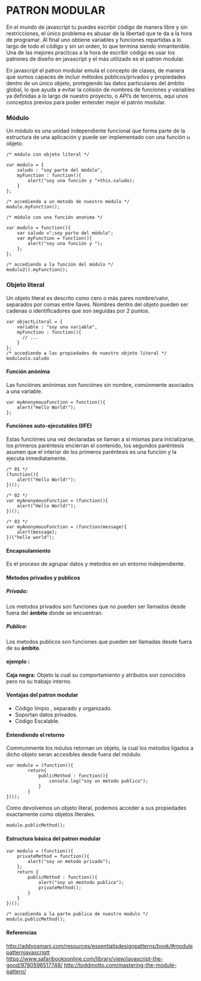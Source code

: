 PATRON MODULAR
===================
En el mundo de javascript tu puedes escribir código de manera libre y sin restricciones, el único problema es abusar
de la libertad que te da a la hora de programar. Al final uno obtiene variables y funciones repartidas a lo largo de
todo el código y sin un orden, lo que termina siendo inmantenible. Una de las mejores practicas a la hora de escribir
código es usar los patrones de diseño en javascript y el más utilizado es el patron modular.

En javascript el patron modular emula el concepto de clases, de manera que somos capaces de incluir métodos
públicos/privados y propiedades dentro de un único objeto, protegiendo las datos particulares del ámbito global,
lo que ayuda a evitar la colisión de nombres de funciones y variables ya definidas a lo largo de nuestro proyecto, o
API’s de terceros, aqui unos conceptos previos para poder entender mejor el patrón modular.

### Módulo
Un módulo es una unidad independiente funcional que forma parte de la estructura de una aplicación y puede ser
implementado con una función u objeto.
```
/* módulo con objeto literal */

var modulo = {
	saludo : "soy parte del módulo",
	myFunction : function(){
		alert("soy una función y "+this.saludo);
	}
};

/* accediendo a un metodo de nuestro módulo */
modulo.myFunction();

/* módulo con una función anonima */

var modulo = function(){
    var saludo =";soy parte del módulo";
    var myFunction = function(){
        alert("soy una función y ");
    };
};

/* accediendo a la función del módulo */
modulo2().myFunction();
```
### Objeto literal
Un objeto literal es descrito como cero o más pares nombre/valor, separados por comas entre llaves.
Nombres dentro del objeto pueden ser cadenas o identificadores que son seguidas por 2 puntos.
```
var objectLiteral = {
    variable : "soy una variable",
    myFunction : function(){
      // ...
    }
};
/* accediendo a las propiedades de nuestro objeto literal */
moduloulo.saludo
```
#### Función anónima
Las funciónes anónimas son funciónes sin nombre, comúnmente asociados a una variable.
```
var myAnonymousFunction = function(){
	alert("Hello World!");
};
```
#### Funciónes auto-ejecutables (IIFE)
Estas funciónes una vez declaradas se llaman a sí mismas para inicializarse, los primeros paréntesis encierran
el contenido, los segundos paréntesis asumen que el interior de los primeros paréntesis es una función y la ejecuta
inmediatamente.
```
/* 01 */
(function(){
	alert("Hello World!");
})();

/* 02 */
var myAnonymousFunction = (function(){
	alert("Hello World!");
})();

/* 03 */
var myAnonymousFunction = (function(message){
	alert(message);
})("hello world");
```
#### Encapsulamiento
Es el proceso de agrupar datos y metodos en un entorno independiente.

#### Metodos privados y publicos
##### Privado:
Los metodos privados son funciones que no pueden ser llamados desde fuera del **ámbito** donde
se encuentran.

##### Publico:
Los metodos publicos son funciones que pueden ser llamadas desde fuera de su **ámbito**.

#### ejemplo :
**Caja negra:** Objeto la cual su comportamiento y atributos son conocidos pero
no su trabajo interno.

#### Ventajas del patron modular
- Código limpio , separado y organizado.
- Soportan datos privados.
- Código Escalable.

#### Entendiendo el retorno
Communmente los móulos retornan un objeto, la cual los metodos ligados a dicho objeto seran
accesibles desde fuera del módulo.
```
var module = (function(){
		return{
			publicMethod : function(){
				console.log("soy un metodo publico");
			}
		}
})();
```
Como devolvemos un objeto literal, podemos acceder a sus propiedades exactamente como objetos literales.
```
module.publicMethod();
```
#### Estructura básica del patron modular
```
var modulo = (function(){
	privateMethod = function(){
		alert("soy un metodo privado");
	};
	return {
		publicMethod : function(){
			alert("soy un meotodo publico");
			privateMethod();
		}
	}
})();

/* accediendo a la parte publica de nuestro modulo */
modulo.publicMethod();
```
#### Referencias
http://addyosmani.com/resources/essentialjsdesignpatterns/book/#modulepatternjavascriptt
https://www.safaribooksonline.com/library/view/javascript-the-good/9780596517748/
http://toddmotto.com/mastering-the-module-pattern/
